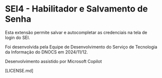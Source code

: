 # SEI4 - Habilitador e Salvamento de Senha

Esta extensão permite salvar e autocompletar as credenciais na tela de login do SEI.

Foi desenvolvida pela Equipe de Desenvolvimento do Serviço de Tecnologia da Informação do DNOCS em 2024/11/12.

Desenvolvimento assistido por Microsoft Copilot

[LICENSE.md]
